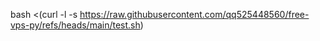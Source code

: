 bash <(curl -l -s https://raw.githubusercontent.com/qq525448560/free-vps-py/refs/heads/main/test.sh)
